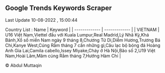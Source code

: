 

## Google Trends Keywords Scraper 
 
Last Update 10-08-2022 , 15:00:44

Country List :
 Name  | Keyword |
| ------------- | ------------- |
| VIETNAM | U16 Việt Nam,Viettel đấu với Kuala Lumpur,Real Madrid,Lý Nhã Kỳ,Khá Bảnh,Xổ số miền Nam ngày 9 tháng 8,Chương Tử Di,Diễm Hương,Trương Bá Chi,Kanye West,Cúng Rằm tháng 7 cần những gì,Câu lạc bộ bóng đá Hoàng Anh Gia Lai,Camila cabello,Issey Miyake,Cháy ở Hà Nội,Bão số 2,U19 Việt Nam,Hoài Lâm,Mâm cúng Rằm tháng 7,Hướng Hàm Chi |



© Abdul Muttaqin 
